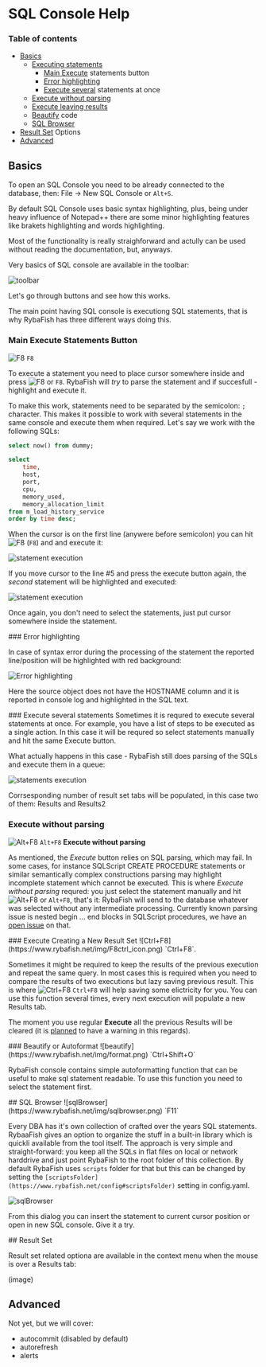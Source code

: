 # SQL Console Help

### Table of contents
* [Basics](#basics)
    * [Executing statements](#execute)
      * [Main Execute](#execute) statements button
      * [Error highlighting](#errorhighlighting)
      * [Execute several](#executemany) statements at once
    * [Execute without parsing](#executenoparsing)
    * [Execute leaving results](#executeresults)
    * [Beautify](#beautify) code
    * [SQL Browser](#sqlbrowser)
 * [Result Set](#resultset) Options
 * [Advanced](#advanced)

## Basics<a name="basics"></a>

To open an SQL Console you need to be already connected to the database, then: File &rarr; New SQL Console or `Alt+S`.

By default SQL Console uses basic syntax highlighting, plus, being under heavy influence of Notepad++ there are some minor highlighting features like brakets highlighting and words highlighting.

Most of the functionality is really straighforward and actully can be used without reading the documentation, but, anyways.

Very basics of SQL console are available in the toolbar:

![toolbar](https://www.rybafish.net/img/sql_01_toolbar.png)

Let's go through buttons and see how this works. 

The main point having SQL console is executiong SQL statements, that is why RybaFish has three different ways doing this.

<a name="execute"></a>
### Main Execute Statements Button

![F8](https://www.rybafish.net/img/F8_icon.png) `F8`

To execute a statement you need to place cursor somewhere inside and press ![F8](https://www.rybafish.net/img/F8_icon.png) or `F8`. RybaFish will _try_ to parse the statement and if succesfull - highlight and execute it.

To make this work, statements need to be separated by the semicolon: `;` character. This makes it possible to work with several statements in the same console and execute them when required. Let's say we work with the following SQLs:
```sql
select now() from dummy;

select 
    time, 
    host, 
    port,
    cpu, 
    memory_used,
    memory_allocation_limit
from m_load_history_service
order by time desc;
```
When the cursor is on the first line (anywere before semicolon) you can hit ![F8](https://www.rybafish.net/img/F8_icon.png) (`F8`) and and execute it:

![statement execution](https://www.rybafish.net/img/sql_03_statement.png)

If you move cursor to the line #5 and press the execute button again, the _second_ statement will be highlighted and executed:

![statement execution](https://www.rybafish.net/img/sql_02_statement.png)

Once again, you don't need to select the statements, just put cursor somewhere inside the statement.

<a name="errorhighlighting" />
### Error highlighting

In case of syntax error during the processing of the statement the reported line/position will be highlighted with red background:

![Error highlighting](https://www.rybafish.net/img/sql_05_error.png)

Here the source object does not have the HOSTNAME column and it is reported in console log and highlighted in the SQL text.

<a name="executemany" />
### Execute several statements
Sometimes it is requred to execute several statements at once. For example, you have a list of steps to be executed as a single action. In this case it will be requred so select statements manually and hit the same Execute button.

What actually happens in this case - RybaFish still does parsing of the SQLs and execute them in a queue:

![statements execution](https://www.rybafish.net/img/sql_04_statements.png)

Corrsesponding number of result set tabs will be populated, in this case two of them: Results and Results2

<a name="executenoparsing"></a>
### Execute without parsing
![Alt+F8](https://www.rybafish.net/img/F8alt_icon.png) `Alt+F8` **Execute without parsing**

As mentioned, the *Execute* button relies on SQL parsing, which may fail. In some cases, for instance SQLScript CREATE PROCEDURE statements or similar semantically complex constructions parsing may highlight incomplete statement which cannot be executed. This is where *Execute without parsing* requred: you just select the statement manually and hit ![Alt+F8](https://www.rybafish.net/img/F8alt_icon.png) or `Alt+F8`, that's it: RybaFish will send to the database whatever was selected without any intermediate processing. Currently known parsing issue is nested begin ... end blocks in SQLScript procedures, we have an [open issue](https://github.com/rybafish/rybafish/issues/248) on that.

<a name="executeresults" />
### Execute Creating a New Result Set
![Ctrl+F8](https://www.rybafish.net/img/F8ctrl_icon.png) `Ctrl+F8`.

Sometimes it might be required to keep the results of the previous execution and repeat the same query. In most cases this is required when you need to compare the results of two executions but lazy saving previous result. This is where ![Ctrl+F8](https://www.rybafish.net/img/F8ctrl_icon.png) `Ctrl+F8` will help saving some elictricity for you. You can use this function several times, every next execution will populate a new Results tab.

The moment you use regular **Execute** all the previous Results will be cleared (it is [planned](https://github.com/rybafish/rybafish/issues/665) to have a warning in this regards).

<a name="beautify" />
### Beautify or Autoformat
![beautify](https://www.rybafish.net/img/format.png) `Ctrl+Shift+O` 

RybaFish console contains simple autoformatting function that can be useful to make sql statement readable. To use this function you need to select the statement first.

<a name="sqlbrowser" />
## SQL Browser
![sqlBrowser](https://www.rybafish.net/img/sqlbrowser.png) `F11`

Every DBA has it's own collection of crafted over the years SQL statements. RybaaFish gives an option to organize the stuff in a built-in library which is quickli available from the tool itself. The approach is very simple and straight-forward: you keep all the SQLs in flat files on local or network harddrive and just point RybaFish to the root folder of this collection. By default RybaFish uses `scripts` folder for that but this can be changed by setting the `[scriptsFolder](https://www.rybafish.net/config#scriptsFolder)` setting in config.yaml.

![sqlBrowser](https://www.rybafish.net/img/sql_06_browser.png)

From this dialog you can insert the statement to current cursor position or open in new SQL console. Give it a try.

<a name="#resultset" />
## Result Set

Result set related optiona are available in the context menu when the mouse is over a Results tab:

(image)

## Advanced
Not yet, but we will cover:
* autocommit (disabled by default)
* autorefresh
* alerts
